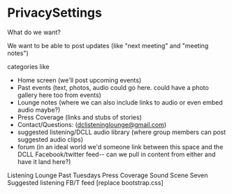 PrivacySettings
===============

What do we want?

We want to be able to post updates (like "next meeting" and "meeting notes")

categories like

* Home screen (we'll post upcoming events)
* Past events (text, photos, audio could go here. could have a photo gallery here too from events)
* Lounge notes (where we can also include links to audio or even embed audio maybe?)
* Press Coverage (links and stubs of stories)
* Contact/Questions: (dclisteninglounge@gmail.com)
* suggested listening/DCLL audio library (where group members can post suggested audio clips)
* forum (in an ideal world we'd someone link between this space and the DCLL Facebook/twitter feed-- can we pull in content from either and have it land here?)


Listening Lounge
	Past Tuesdays
	Press Coverage
	Sound Scene Seven
	Suggested listening
	FB/T feed
[replace bootstrap.css]